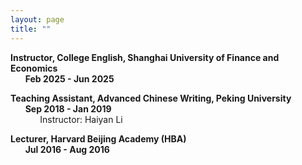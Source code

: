 ```yaml
---
layout: page
title: ""
---
```

**Instructor, College English, Shanghai University of Finance and Economics** <br>
&nbsp;&nbsp;&nbsp;&nbsp;&nbsp;&nbsp;**Feb 2025 - Jun 2025**

**Teaching Assistant, Advanced Chinese Writing, Peking University**<br>
&nbsp;&nbsp;&nbsp;&nbsp;&nbsp;&nbsp;**Sep 2018 - Jan 2019**<br>
&nbsp;&nbsp;&nbsp;&nbsp;&nbsp;&nbsp;&nbsp;&nbsp;&nbsp;&nbsp;&nbsp;&nbsp;Instructor: Haiyan Li<br>

**Lecturer, Harvard Beijing Academy (HBA)** <br>
&nbsp;&nbsp;&nbsp;&nbsp;&nbsp;&nbsp;**Jul 2016 - Aug 2016**
